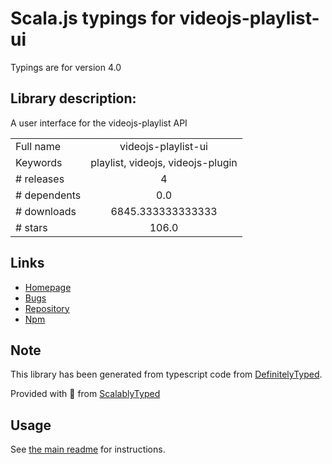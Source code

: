 
# Scala.js typings for videojs-playlist-ui

Typings are for version 4.0

## Library description:
A user interface for the videojs-playlist API

|                    |                 |
| ------------------ | :-------------: |
| Full name          | videojs-playlist-ui |
| Keywords           | playlist, videojs, videojs-plugin |
| # releases         | 4 |
| # dependents       | 0.0 |
| # downloads        | 6845.333333333333 |
| # stars            | 106.0 |

## Links
- [Homepage](https://github.com/brightcove/videojs-playlist-ui#readme)
- [Bugs](https://github.com/brightcove/videojs-playlist-ui/issues)
- [Repository](https://github.com/brightcove/videojs-playlist-ui)
- [Npm](https://www.npmjs.com/package/videojs-playlist-ui)
    


## Note
This library has been generated from typescript code from [DefinitelyTyped](https://definitelytyped.org).

Provided with :purple_heart: from [ScalablyTyped](https://github.com/oyvindberg/ScalablyTyped)

## Usage
See [the main readme](../../readme.md) for instructions.


